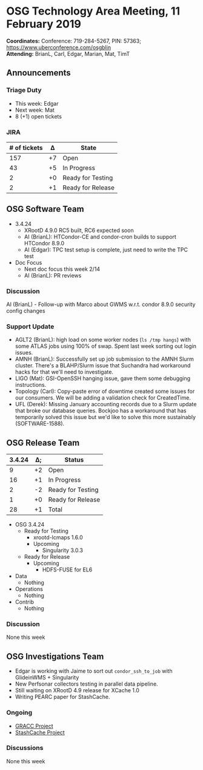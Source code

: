 # OSG Technology Area Meeting, 11 February 2019

**Coordinates:** Conference: 719-284-5267, PIN: 57363; <https://www.uberconference.com/osgblin>  
**Attending:** BrianL, Carl, Edgar, Marian, Mat, TimT


## Announcements


### Triage Duty

-   This week: Edgar
-   Next week: Mat
-   8 (+1) open tickets


### JIRA

| # of tickets | &Delta; | State             |
|------------ |------- |----------------- |
| 157          | +7      | Open              |
| 43           | +5      | In Progress       |
| 2            | +0      | Ready for Testing |
| 2            | +1      | Ready for Release |


## OSG Software Team

-   3.4.24  
    -   XRootD 4.9.0 RC5 built, RC6 expected soon
    -   AI (BrianL): HTCondor-CE and condor-cron builds to support HTCondor 8.9.0
    -   AI (Edgar): TPC test setup is complete, just need to write the TPC test
-   Doc Focus  
    -   Next doc focus this week 2/14
    -   AI (BrianL): PR reviews


### Discussion

AI (BrianL) - Follow-up with Marco about GWMS w.r.t. condor 8.9.0 security config changes


### Support Update

-   AGLT2 (BrianL): high load on some worker nodes (`ls /tmp hangs`) with some ATLAS jobs using 100% of swap. Spent last week sorting out login issues.
-   AMNH (BrianL): Successfully set up job submission to the AMNH Slurm cluster.
    There's a BLAHP/Slurm issue that Suchandra had workaround hacks for that we'll need to investigate.
-   LIGO (Mat): GSI-OpenSSH hanging issue, gave them some debugging instructions.
-   Topology (Carl): Copy-paste error of downtime created some issues for our consumers. We will be adding a validation check for CreatedTime.
-   UFL (Derek): Missing January accounting records due to a Slurm update that broke our database queries.
    Bockjoo has a workaround that has temporarily solved this issue but we'd like to solve this more sustainably (SOFTWARE-1588).

## OSG Release Team

| 3.4.24 | &Delta;; | Status            |
|------ |-------- |----------------- |
| 9      | +2       | Open              |
| 16     | +1       | In Progress       |
| 2      | -2       | Ready for Testing |
| 1      | +0       | Ready for Release |
| 28     | +1       | Total             |

-   OSG 3.4.24  
    -   Ready for Testing  
        -   xrootd-lcmaps 1.6.0
        -   Upcoming  
            -   Singularity 3.0.3
    -   Ready for Release  
        -   Upcoming  
            -   HDFS-FUSE for EL6
-   Data  
    -   Nothing
-   Operations  
    -   Nothing
-   Contrib  
    -   Nothing


### Discussion

None this week  


## OSG Investigations Team

-   Edgar is working with Jaime to sort out `condor_ssh_to_job` with GlideinWMS + Singularity
-   New Perfsonar collectors testing in parallel data pipeline.
-   Still waiting on XRootD 4.9 release for XCache 1.0
-   Writing PEARC paper for StashCache.


### Ongoing

-   [GRACC Project](https://opensciencegrid.atlassian.net/projects/GRACC)
-   [StashCache Project](http://opensciencegrid.org/docs/data/stashcache/overview/)


### Discussions

None this week
